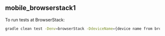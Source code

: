 ## mobile_browserstack1
To run tests at BrowserStack:
```bash
gradle clean test -Denv=browserStack -DdeviceName={device name from browserStack} -DosVersion={os version from browserStack} -Dlogin={browserStack_login} -Dpassword={browserStack_password}
```
